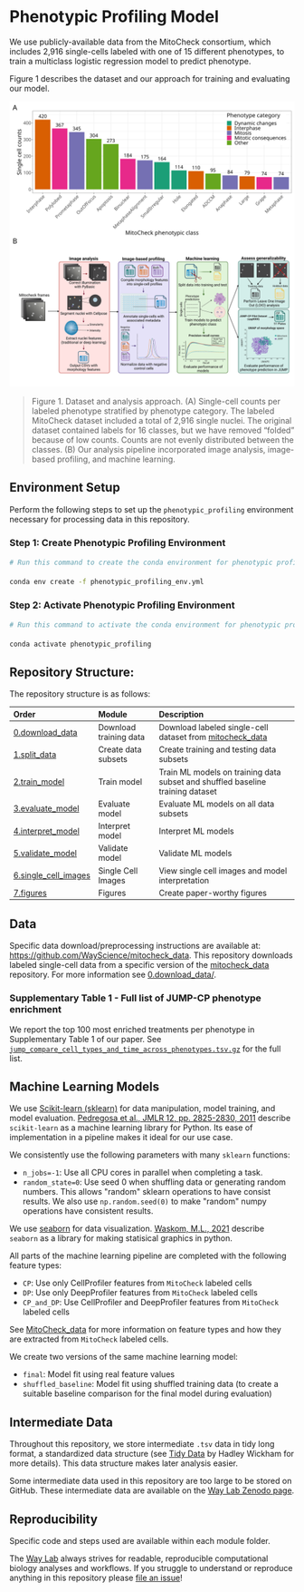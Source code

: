 # Phenotypic Profiling Model

We use publicly-available data from the MitoCheck consortium, which includes 2,916 single-cells labeled with one of 15 different phenotypes, to train a multiclass logistic regression model to predict phenotype.

Figure 1 describes the dataset and our approach for training and evaluating our model.

![main_figure_1](./7.figures/figures/main_figure_1_class_count_and_workflow.png)

> Figure 1. Dataset and analysis approach. (A) Single-cell counts per labeled phenotype stratified by phenotype category. The labeled MitoCheck dataset included a total of 2,916 single nuclei. The original dataset contained labels for 16 classes, but we have removed “folded” because of low counts. Counts are not evenly distributed between the classes. (B) Our analysis pipeline incorporated image analysis, image-based profiling, and machine learning.

## Environment Setup

Perform the following steps to set up the `phenotypic_profiling` environment necessary for processing data in this repository.

### Step 1: Create Phenotypic Profiling Environment

```sh
# Run this command to create the conda environment for phenotypic profiling

conda env create -f phenotypic_profiling_env.yml
```

### Step 2: Activate Phenotypic Profiling Environment

```sh
# Run this command to activate the conda environment for phenotypic profiling

conda activate phenotypic_profiling
```

## Repository Structure:

The repository structure is as follows:

| Order | Module | Description |
| :---- | :----- | :---------- |
| [0.download_data](0.download_data/) | Download training data | Download labeled single-cell dataset from [mitocheck_data](https://github.com/WayScience/mitocheck_data) |
| [1.split_data](1.split_data/) | Create data subsets | Create training and testing data subsets |
| [2.train_model](2.train_model/) | Train model | Train ML models on training data subset and shuffled baseline training dataset |
| [3.evaluate_model](3.evaluate_model/) | Evaluate model | Evaluate ML models on all data subsets |
| [4.interpret_model](4.interpret_model/) | Interpret model | Interpret ML models |
| [5.validate_model](5.validate_model/) | Validate model | Validate ML models |
| [6.single_cell_images](6.single_cell_images/) | Single Cell Images | View single cell images and model interpretation |
| [7.figures](7.figures/) | Figures | Create paper-worthy figures |

## Data

Specific data download/preprocessing instructions are available at: https://github.com/WayScience/mitocheck_data.
This repository downloads labeled single-cell data from a specific version of the [mitocheck_data](https://github.com/WayScience/mitocheck_data) repository.
For more information see [0.download_data/](0.download_data/).

### Supplementary Table 1 - Full list of JUMP-CP phenotype enrichment

We report the top 100 most enriched treatments per phenotype in Supplementary Table 1 of our paper.
See [`jump_compare_cell_types_and_time_across_phenotypes.tsv.gz`](https://github.com/WayScience/phenotypic_profiling_model/blob/6cd37b2e9255892bed703c56d466806ea63d7066/3.evaluate_model/jump_phenotype_profiles/jump_compare_cell_types_and_time_across_phenotypes.tsv.gz) for the full list.

## Machine Learning Models

We use [Scikit-learn (sklearn)](https://scikit-learn.org/) for data manipulation, model training, and model evaluation.
[Pedregosa et al., JMLR 12, pp. 2825-2830, 2011](http://jmlr.csail.mit.edu/papers/v12/pedregosa11a.html) describe `scikit-learn` as a machine learning library for Python.
Its ease of implementation in a pipeline makes it ideal for our use case.

We consistently use the following parameters with many `sklearn` functions:

- `n_jobs=-1`: Use all CPU cores in parallel when completing a task.
- `random_state=0`: Use seed 0 when shuffling data or generating random numbers.
This allows "random" sklearn operations to have consist results.
We also use `np.random.seed(0)` to make "random" numpy operations have consistent results.

We use [seaborn](https://seaborn.pydata.org/) for data visualization. 
[Waskom, M.L., 2021](https://doi.org/10.21105/joss.03021) describe `seaborn` as a library for making statisical graphics in python.

All parts of the machine learning pipeline are completed with the following feature types:
- `CP`: Use only CellProfiler features from `MitoCheck` labeled cells
- `DP`: Use only DeepProfiler features from `MitoCheck` labeled cells
- `CP_and_DP`: Use CellProfiler and DeepProfiler features from `MitoCheck` labeled cells

See [MitoCheck_data](https://github.com/WayScience/mitocheck_data) for more information on feature types and how they are extracted from `MitoCheck` labeled cells.

We create two versions of the same machine learning model:
- `final`: Model fit using real feature values
- `shuffled_baseline`: Model fit using shuffled training data (to create a suitable baseline comparison for the final model during evaluation)

## Intermediate Data

Throughout this repository, we store intermediate `.tsv` data in tidy long format, a standardized data structure (see [Tidy Data](https://vita.had.co.nz/papers/tidy-data.pdf) by Hadley Wickham for more details).
This data structure makes later analysis easier.

Some intermediate data used in this repository are too large to be stored on GitHub.
These intermediate data are available on the [Way Lab Zenodo page](https://zenodo.org/communities/wayscience/).

## Reproducibility

Specific code and steps used are available within each module folder.

The [Way Lab](https://www.waysciencelab.com/) always strives for readable, reproducible computational biology analyses and workflows.
If you struggle to understand or reproduce anything in this repository please [file an issue](https://github.com/WayScience/mitocheck_data/issues/new/choose)!
